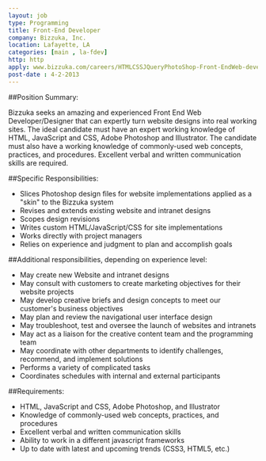 ```yaml
---
layout: job
type: Programming
title: Front-End Developer
company: Bizzuka, Inc.
location: Lafayette, LA
categories: [main , la-fdev]
http: http
apply: www.bizzuka.com/careers/HTMLCSSJQueryPhotoShop-Front-EndWeb-developer
post-date : 4-2-2013
---
```


##Position Summary: 

Bizzuka seeks an amazing and experienced Front End Web Developer/Designer that can expertly turn website designs into real working sites. The ideal candidate must have an expert working knowledge of HTML, JavaScript and CSS, Adobe Photoshop and Illustrator. The candidate must also have a working knowledge of commonly-used web concepts, practices, and procedures. Excellent verbal and written communication skills are required.

##Specific Responsibilities:

* Slices Photoshop design files for website implementations applied as a "skin" to the Bizzuka system
* Revises and extends existing website and intranet designs
* Scopes design revisions
* Writes custom HTML/JavaScript/CSS for site implementations
* Works directly with project managers
* Relies on experience and judgment to plan and accomplish goals

##Additional responsibilities, depending on experience level:

* May create new Website and intranet designs
* May consult with customers to create marketing objectives for their website projects
* May develop creative briefs and design concepts to meet our customer's business objectives
* May plan and review the navigational user interface design
* May troubleshoot, test and oversee the launch of websites and intranets
* May act as a liaison for the creative content team and the programming team
* May coordinate with other departments to identify challenges, recommend, and implement solutions
* Performs a variety of complicated tasks
* Coordinates schedules with internal and external participants 

##Requirements:

* HTML, JavaScript and CSS, Adobe Photoshop, and Illustrator
* Knowledge of commonly-used web concepts, practices, and procedures
* Excellent verbal and written communication skills
* Ability to work in a different javascript frameworks
* Up to date with latest and upcoming trends (CSS3, HTML5, etc.)
